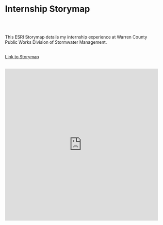 <html lang="en-US">

<head>
    <meta charset='utf-8'>
    <meta http-equiv= "X-UA-Compatible" content="IE=edge">
    <meta name="viewport" content="width=device-width,maximum-scale=2">
    <title> Internship </title>


</head> 


<body>

<h1> Internship Storymap </h1> <br> <br>

<p1> This ESRI Storymap details my internship experience at Warren County Public Works Division of Stormwater Management. </p1> <br> <br>

<p2> <a href="https://arcg.is/1Oj8qS1"> Link to Storymap </a> </p2> <br> <br>

<iframe src="https://storymaps.arcgis.com/stories/7974c51bca5f4bf69004515d4c7179b7?header" width="100%" height="500px" frameborder="0" allowfullscreen allow="geolocation"> </iframe>
    
</body>
</html>
